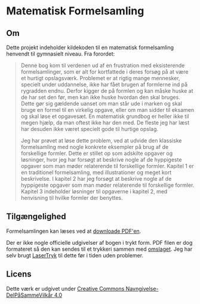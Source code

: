 # Matematisk Formelsamling

## Om

Dette projekt indeholder kildekoden til en matematisk formelsamling henvendt
til gymnasielt niveau. Fra forordet:

> Denne bog kom til verdenen ud af en frustration med eksisterende formelsamlinger, som er alt for kortfattede i deres forsøg på at være et hurtigt opslagsværk. Problemet er at rigtig mange mennesker, specielt under uddannelse, ikke har fået brugen af formlerne ind på rygradden endnu. Derfor kigger de på formlen og kan måske huske at de har set den før, men kan ikke huske hvordan den skal bruges. Dette gør sig gældende uanset om man står ude i marken og skal bruge en formel til en virkelig opgave, eller om man sidder til eksamen og skal løse et opgavesæt. En matematisk grundbog er heller ikke til megen hjælp, da man oftest ikke har den med. De fleste jeg har læst har desuden ikke været specielt gode til hurtige opslag.
> 
> Jeg har prøvet at løse dette problem, ved at udvide den klassiske formelsamling med nogle konkrete eksempler på brug af de forskellige formler. Dette er stillet op som adskilte opgaver og løsninger, hvor jeg har forsøgt at beskrive nogle af de hyppigeste opgaver som man møder relaterende til forskellige formler. Kapitel 1 er en traditionel formelsamling, med illustrationer og meget kort beskrivelse. I kapitel 2 har jeg forsøgt at beskrive nogle af de hyppigeste opgaver som man møder relaterende til forskellige formler. Kapitel 3 indeholder løsninger til opgaverne i kapitel 2, med henvisning til hvilke formler der benyttes.

## Tilgængelighed

Formelsamlingen kan læses ved at [downloade PDF'en][pdf].

Der er ikke nogle officielle udgivelser af bogen i trykt form. PDF filen er dog
formateret så den kan sendes til et trykkeri sammen med [omslaget][omslag]. Jeg
har selv brugt [LaserTryk][lasertryk] til dette før i tiden uden problemer.


## Licens

Dette værk er udgivet under [Creative Commons Navngivelse-DelPåSammeVilkår 4.0][license]


[pdf]: https://github.com/frankbille/formelsamling/raw/master/formelsamling.pdf
[omslag]: https://github.com/frankbille/formelsamling/raw/master/omslag.svg
[lasertryk]: http://www.lasertryk.dk
[license]: http://creativecommons.org/licenses/by-sa/4.0/deed.da